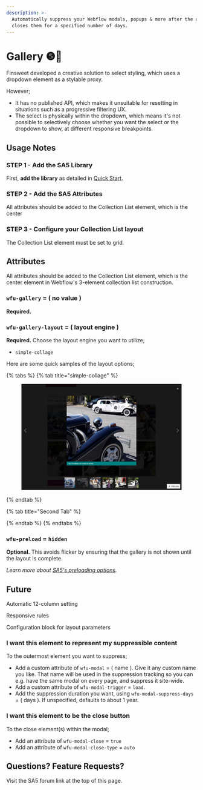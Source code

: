 ```yaml
---
description: >-
  Automatically suppress your Webflow modals, popups & more after the user
  closes them for a specified number of days.
---
```


# Gallery ❺🧪

Finsweet developed a creative solution to select styling, which uses a dropdown element as a stylable proxy.&#x20;

However;

* It has no published API, which makes it unsuitable for resetting in situations such as a progressive filtering UX.&#x20;
* The select is physically within the dropdown, which means it's not possible to selectively choose whether you want the select or the dropdown to show, at different responsive  breakpoints.&#x20;



## Usage Notes

### STEP 1 - Add the SA5 Library <a href="#step-1---add-the-library" id="step-1---add-the-library"></a>

First, **add the library** as detailed in [Quick Start](../quick-start.md).&#x20;

### STEP 2 - Add the SA5 Attributes&#x20;

All attributes should be added to the Collection List element, which is the center

### STEP 3 - Configure your Collection List layout&#x20;

The Collection List element must be set to grid.  &#x20;





## Attributes

All attributes should be added to the Collection List element, which is the center element in Webflow's 3-element collection list construction.&#x20;

### `wfu-gallery` = ( no value )

**Required.** &#x20;

### `wfu-gallery-layout` = ( layout engine )

**Required.**  Choose the layout engine you want to utilize;&#x20;

* `simple-collage`&#x20;

Here are some quick samples of the layout options; &#x20;

{% tabs %}
{% tab title="simple-collage" %}
<figure><img src="../../.gitbook/assets/image (1).png" alt=""><figcaption></figcaption></figure>
{% endtab %}

{% tab title="Second Tab" %}

{% endtab %}
{% endtabs %}

### `wfu-preload` = `hidden`&#x20;

**Optional.**  This avoids flicker by ensuring that the gallery is not shown until the layout is complete.&#x20;

_Learn more about_ [_SA5's preloading options_](../../overview/preloaders.md)_._ &#x20;

## Future

Automatic 12-column setting&#x20;

Responsive rules

Configuration block for layout parameters&#x20;







### &#x20;<a href="#step-1---add-the-library" id="step-1---add-the-library"></a>













### I want this element to represent my suppressible content

To the outermost element you want to suppress;

* Add a custom attribute of `wfu-modal` = ( name ). Give it any custom name you like. That name will be used in the suppression tracking so you can e.g. have the same modal on every page, and suppress it site-wide.
* Add a custom attribute of `wfu-modal-trigger` = `load`.&#x20;
* Add the suppression duration you want, using `wfu-modal-suppress-days` = ( days ). If unspecified, defaults to about 1 year.&#x20;

### I want this element to be the close button

To the close element(s) within the modal;

* Add an attribute of `wfu-modal-close` = `true`
* Add an attribute of `wfu-modal-close-type` = `auto`

## Questions? Feature Requests?

Visit the SA5 forum link at the top of this page.

